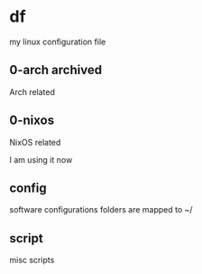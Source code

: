 # df
my linux configuration file

## 0-arch archived
Arch related

## 0-nixos
NixOS related

I am using it now

## config

software configurations
folders are mapped to ~/

## script

misc scripts
